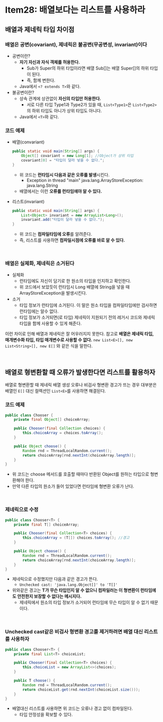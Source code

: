 # Item28: 배열보다는 리스트를 사용하라

## 배열과 제네릭 타입 차이점

### 배열은 공변(covariant), 제네릭은 불공변(무공변성, invariant)이다

- 공변이란?
  - **자기 자신과 자식 객체를 허용한다.**
    - Sub가 Super의 하위 타입이라면 배열 Sub[]는 배열 Super[]의 하위 타입이 된다.
    - 즉, 함께 변한다.
  - Java에서 `<? extends T>`와 같다.
- 불공변이란?
  - 상속 관계에 상관없이 **자신의 타입만 허용한다.**
    - 서로 다른 타입 Type1과 Type2가 있을 때, `List<Type1>`은 `List<Type2>`의 하위 타입도 아니가 상위 타입도 아니다.
  - Java에서 `<T>`와 같다.

### 코드 예제

- 배열(convariant)

  ~~~java
  public static void main(String[] args) {
      Object[] covariant = new Long[1]; //Object가 상위 타입
      covariant[0] = "타입이 달라 넣을 수 없다.";
  }
  ~~~

  - 위 코드는 **런타임시 다음과 같은 오류를 발생**시킨다.
    - Exception in thread "main" java.lang.ArrayStoreException: java.lang.String
  - 배열에서는 이런 **오류를 런타임에야 알 수 있다.**

- 리스트(invariant)

  ~~~java
  public static void main(String[] args) {
      List<Object> invariant = new ArrayList<Long>();
      invariant.add("타입이 달라 넣을 수 없다.");
  }
  ~~~

  - 위 코드는 **컴파일타임에 오류**를 알려준다.
  - 즉, 리스트를 사용하면 **컴파일시점에 오류를 바로 알 수 있다.**

</br >

### 배열은 실체화, 제네릭은 소거된다

- 실체화
  - 런타임에도 자신이 담기로 한 원소의 타입을 인지하고 확인한다.
  - 위 코드에서 보았듯이 런타임시 Long 배열에 String을 넣을 때 ArrayStoreException을 발생시킨다.
- 소거
  - 타입 정보가 런타임에 소거된다. 이 말은 원소 타입을 컴파일타임에만 검사하면 런타임에는 알수 없다.
  - 타입 정보가 소거되면(로 타입) 제네릭이 지원되기 전의 레거시 코드와 제네릭 타입을 함께 사용할 수 있게 해준다.

이런 차이로 인해 배열과 제네릭은 잘 어우러지지 못한다. 참고로 **배열은 제네릭 타입, 매개변수화 타입, 타입 매개변수로 사용할 수 없다.** `new List<E>[], new List<String>[], new E[]` 와 같은 식을 말한다.

</br >

## 배열로 형변환할 때 오류가 발생한다면 리스트를 활용하자

배열로 형변환할 때 제네릭 배열 생성 오류나 비검사 형변환 경고가 뜨는 경우 대부분은 배열인 `E[]` 대신 컬렉션인 `List<E>`를 사용하면 해결된다.

### 코드 예제

~~~java
public class Chooser {
    private final Object[] choiceArray;

    public Chooser(final Collection choices) {
        this.choiceArray = choices.toArray();
    }

    public Object choose() {
        Random rnd = ThreadLocalRandom.current();
        return choiceArray[rnd.nextInt(choiceArray.length)];
    }
}
~~~

- 위 코드는 choose 메서드를 호출할 때마다 반환된 Object를 원하는 타입으로 형변환해야 한다.
- 만약 다른 타입의 원소가 들어 있었다면 런타임에 형변환 오류가 난다.

</br >

### 제네릭으로 수정

~~~java
public class Chooser<T> {
    private final T[] choiceArray;

    public Chooser(final Collection<T> choices) {
        this.choiceArray = (T[]) choices.toArray(); //경고
    }

    public Object choose() {
        Random rnd = ThreadLocalRandom.current();
        return choiceArray[rnd.nextInt(choiceArray.length)];
    }
}
~~~

- 제네릭으로 수정했지만 다음과 같은 경고가 뜬다.
  - `Unchecked cast: 'java.lang.Object[]' to 'T[]' `
- 위와같은 경고는 **T가 무슨 타입인지 알 수 없으니 컴파일러는 이 형변환이 런타임에도 안전한지 보장할 수 없다는 메시지다.**
  - 제네릭에서 원소의 타입 정보가 소거되어 런타임에 무슨 타입이 알 수 없기 때문이다.

</br >

### **Unchecked cast같은 비검사 형변환 경고를 제거하려면 배열 대신 리스트를 사용하자**

~~~java
public class Chooser<T> {
    private final List<T> choiceList;

    public Chooser(final Collection<T> choices) {
        this.choiceList = new ArrayList<>(choices);
    }

    public T choose() {
        Random rnd = ThreadLocalRandom.current();
        return choiceList.get(rnd.nextInt(choiceList.size()));
    }
}
~~~

- 배열대신 리스트를 사용하면 위 코드는 오류나 경고 없이 컴파일된다.
  - 타입 안정성을 확보할 수 있다.


